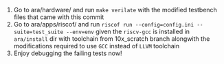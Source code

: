 1. Go to ara/hardware/ and run `make verilate` with the modified testbench files that came with this commit 
2. Go to ara/apps/riscof/ and run `riscof run --config=config.ini --suite=test_suite --env=env` given the `riscv-gcc` is installed in `ara/install` dir with toolchain from 10x_scratch branch alongwith the modifications required to use `GCC` instead of `LLVM` toolchain
3. Enjoy debugging the failing tests now!
